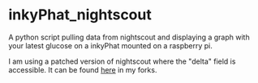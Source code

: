 # inkyPhat_nightscout
A python script pulling data from nightscout and displaying a graph with your latest glucose on a inkyPhat mounted on a raspberry pi.

I am using a patched version of nightscout where the "delta" field is accessible. It can be found [here](https://github.com/thomaas/python-nightscout) in my forks.

